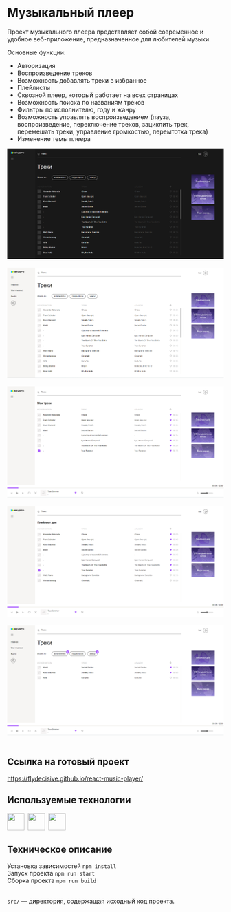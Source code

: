# Музыкальный плеер
Проект музыкального плеера представляет собой современное и удобное веб-приложение, предназначенное для любителей музыки.

Основные функции:
- Авторизация
- Воспроизведение треков
- Возможность добавлять треки в избранное
- Плейлисты
- Сквозной плеер, который работает на всех страницах
- Возможность поиска по названиям треков
- Фильтры по исполнителю, году и жанру
- Возможность управлять воспроизведением (пауза, воспроизведение, переключение треков, зациклить трек, перемешать треки, управление громкостью, перемтотка трека)
- Изменение темы плеера

<img src="./src/assets/img/preview1.png" alt="preview">&nbsp;
<img src="./src/assets/img/preview2.png" alt="preview">&nbsp;
<img src="./src/assets/img/preview3.png" alt="preview">&nbsp;
<img src="./src/assets/img/preview4.png" alt="preview">&nbsp;
<img src="./src/assets/img/preview5.png" alt="preview">&nbsp;

## Ссылка на готовый проект
https://flydecisive.github.io/react-music-player/

## Используемые технологии
<div>
  <img src="https://cdn.jsdelivr.net/gh/devicons/devicon/icons/javascript/javascript-original.svg" width="40" height="40"/>&nbsp;
  <img src="https://cdn.jsdelivr.net/gh/devicons/devicon/icons/redux/redux-original.svg" width="40" height="40"/>&nbsp;   
  <img src="https://cdn.jsdelivr.net/gh/devicons/devicon/icons/react/react-original-wordmark.svg" width="40" height="40"/>&nbsp; 
</div>

## Техническое описание

Установка зависимостей `npm install` <br />
Запуск проекта `npm run start` <br />
Сборка проекта `npm run build` <br /><br />

`src/` — директория, содержащая исходный код проекта.
